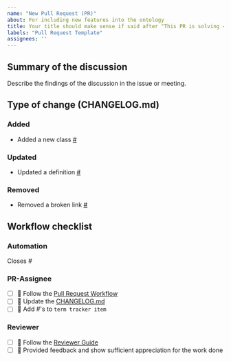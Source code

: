 ```yaml
---
name: "New Pull Request (PR)"
about: For including new features into the ontology
title: Your title should make sense if said after "This PR is solving <your issue>"
labels: "Pull Request Template"
assignees: ''
---
```



## Summary of the discussion

Describe the findings of the discussion in the issue or meeting.

## Type of change (CHANGELOG.md)

### Added
- Added a new class [#](https://github.com/OpenEnergyPlatform/ontology/issues/)

### Updated
- Updated a definition [#](https://github.com/OpenEnergyPlatform/ontology/issues/)

### Removed
- Removed a broken link [#](https://github.com/OpenEnergyPlatform/ontology/issues/)


## Workflow checklist

### Automation
Closes #

### PR-Assignee
- [ ] 🐙 Follow the [Pull Request Workflow](https://github.com/OpenEnergyPlatform/ontology/wiki/Pull-request-workflow)
- [ ] 📝 Update the [CHANGELOG.md](https://github.com/OpenEnergyPlatform/ontology/blob/dev/CHANGELOG.md)
- [ ] 📙 Add #'s to `term tracker item`

### Reviewer
- [ ] 🐙 Follow the [Reviewer Guide](https://github.com/OpenEnergyPlatform/ontology/wiki/Pull-request-workflow#reviewer-guide-check-changes-introduced-by-a-pull-request)
- [ ] 🐙 Provided feedback and show sufficient appreciation for the work done
